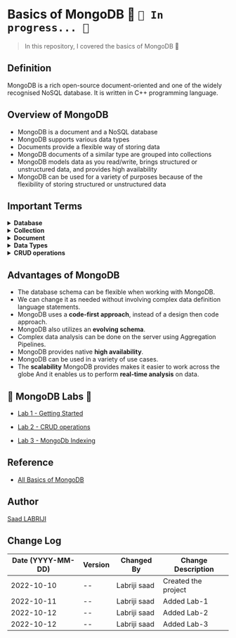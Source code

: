 # Basics of MongoDB 🥭 `🚧 In progress... 🚧`
>In this repository, I covered the basics of MongoDB 🥭


## Definition 
MongoDB is a rich open-source document-oriented and one of the widely recognised NoSQL database. It is written in C++ programming language.


## Overview of MongoDB 
- MongoDB is a document and a NoSQL database
- MongoDB supports various data types 
- Documents provide a flexible way of storing data 
- MongoDB documents of a similar type are grouped into collections 
- MongoDB models data as you read/write, brings structured or unstructured data, and provides high availability 
- MongoDB can be used for a variety of purposes because of the flexibility of storing structured or unstructured data


## Important Terms

<details>
<summary><b>Database</b></summary>
Database is a physical container for collections. Each database gets its own set of files on the file system. A single MongoDB server typically has multiple databases.
</details>

<details>
<summary><b>Collection</b></summary>
Collection is a group of documents and is similar to an RDBMS table. A collection exists within a single database. Collections do not enforce a schema. Documents within a collection can have different fields.
</details>


<details>
<summary><b>Document</b></summary>
A document is a set of key-value pairs. Documents have dynamic schema. Dynamic schema means that documents in the same collection do not need to have the same set of fields or structure, and common fields in a collection’s documents may hold different types of data.
</details>

<details>
<summary><b>Data Types</b></summary>

MongoDB supports many datatypes such as:
- String − This is the most commonly used datatype to store the data. String in MongoDB must be UTF-8 valid.
- Integer − This type is used to store a numerical value. Integer can be 32 bit or 64 bit depending upon your server.
- Boolean − This type is used to store a boolean (true/ false) value.
- Double − This type is used to store floating point values.
- Min/ Max keys − This type is used to compare a value against the lowest and highest BSON elements.
- Arrays − This type is used to store arrays or list or multiple values into one key.
- Timestamp − ctimestamp. This can be handy for recording when a document has been modified or added.
- Object − This datatype is used for embedded documents.
- Null − This type is used to store a Null value.
- Symbol − This datatype is used identically to a string; however, it’s generally reserved for languages that use a specific symbol type.
- Date − This datatype is used to store the current date or time in UNIX time format. You can specify your own date time by creating object of Date and passing day, month, year into it.
- Object ID − This datatype is used to store the document’s ID.
- Binary data − This datatype is used to store binary data.
- Code − This datatype is used to store JavaScript code into the document.
- Regular expression − This datatype is used to store regular expression.
</details>

<details>
<summary><b>CRUD operations</b></summary>

- The Mongo shell is an interactive command line tool provided by MongoDB to interact with your databases.
- To use the Mongo shell, we first need to make a connection to our cluster via a connection string.
- We use ‘show dbs’ to list databases, ‘use databasename’ to select a database, and ‘show collections’ to list collections in a database. 
- CRUD operations consist of Create, Read, Update, and Delete: Useful functions include insertOne, insertMany, findOne, find, count, replace, updateOne, updateMany, deleteOne, and deleteMany.

</details>

## Advantages of MongoDB

- The database schema can be flexible when working with MongoDB. 
- We can change it as needed without involving complex data definition language statements. 
- MongoDB uses a **code-first approach**, instead of a design then code approach. 
- MongoDB also utilizes an **evolving schema**. 
- Complex data analysis can be done on the server using Aggregation Pipelines. 
- MongoDB provides native **high availability**.
- MongoDB can be used in a variety of use cases.
- The **scalability** MongoDB provides makes it easier to work across the globe And it enables us to perform **real-time analysis** on data.


## 🥭 MongoDB Labs 🧪
- [Lab 1 - Getting Started](https://github.com/labrijisaad/working-with-mongodb/blob/main/lab-1.md)
- [Lab 2 - CRUD operations](https://github.com/labrijisaad/working-with-mongodb/blob/main/lab-2.md)

- [Lab 3 - MongoDb Indexing](https://github.com/labrijisaad/working-with-mongodb/blob/main/lab-3.md)


## Reference
- [All Basics of MongoDB](https://medium.com/nerd-for-tech/all-basics-of-mongodb-in-10-minutes-baddaf6b6625)


## Author
<a href="https://www.linkedin.com/in/labrijisaad/" target="_blank">Saad LABRIJI</a>


## Change Log
| Date (YYYY-MM-DD) | Version | Changed By    | Change Description                                 |
| ----------------- | ------- | ------------- | -------------------------------------------------- |
| 2022-10-10        |   --    | Labriji saad  | Created the project                                |
| 2022-10-11        |   --    | Labriji saad  | Added Lab-1                                        |
| 2022-10-12        |   --    | Labriji saad  | Added Lab-2                                        |
| 2022-10-12        |   --    | Labriji saad  | Added Lab-3                                        |



